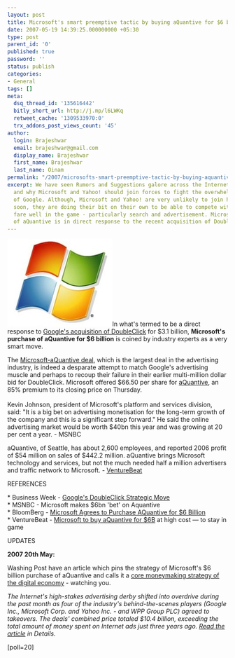 ```yaml
---
layout: post
title: Microsoft's smart preemptive tactic by buying aQuantive for $6 billion
date: 2007-05-19 14:39:25.000000000 +05:30
type: post
parent_id: '0'
published: true
password: ''
status: publish
categories:
- General
tags: []
meta:
  dsq_thread_id: '135616442'
  bitly_short_url: http://j.mp/l6LWKq
  retweet_cache: '1309533970:0'
  trx_addons_post_views_count: '45'
author:
  login: Brajeshwar
  email: brajeshwar@gmail.com
  display_name: Brajeshwar
  first_name: Brajeshwar
  last_name: Oinam
permalink: "/2007/microsofts-smart-preemptive-tactic-by-buying-aquantive-for-6-billion/"
excerpt: We have seen Rumors and Suggestions galore across the Internet space on how
  and why Microsoft and Yahoo! should join forces to fight the overwhelming success
  of Google. Although, Microsoft and Yahoo! are very unlikely to join hands anytime
  soon, they are doing their bit on their own to be able to compete with Google and
  fare well in the game - particularly search and advertisement. Microsoft's purchase
  of aQuantive is in direct response to the recent acquisition of DoubleClick by Google.
---
```

<p><img src="/static/2007/05/microsoft-windows.jpg" alt="Microsoft" style="border: 0 none;" />In what's termed to be a direct response to <a href="http://www.brajeshwar.com/2007/google-acquires-doubleclick-for-31-billion/">Google's acquisition of DoubleClick</a> for $3.1 billion, <strong>Microsoft's purchase of aQuantive for $6 billion</strong> is coined by industry experts as a very smart move.</p>
<p>The <a href="http://venturebeat.com/2007/05/18/microsoft-to-buy-aquantive-for-6b-at-high-cost-to-stay-in-game/">Microsoft-aQuantive deal</a>, which is the largest deal in the advertising industry, is indeed a desparate attempt to match Google's advertising muscle and perhaps to recoup their failure in their earlier multi-million dollar bid for DoubleClick. Microsoft offered $66.50 per share for <a href="http://www.aquantive.com/">aQuantive</a>, an 85% premium to its closing price on Thursday.<br />
<br />
Kevin Johnson, president of Microsoft's platform and services division, said: "It is a big bet on advertising monetisation for the long-term growth of the company and this is a significant step forward." He said the online advertising market would be worth $40bn this year and was growing at 20 per cent a year. - MSNBC</p>
<p>aQuantive, of Seattle, has about 2,600 employees, and reported 2006 profit of $54 million on sales of $442.2 million. aQuantive brings Microsoft technology and services, but not the much needed half a million advertisers and traffic network to Microsoft. - <a href="http://venturebeat.com/2007/05/18/microsoft-to-buy-aquantive-for-6b-at-high-cost-to-stay-in-game/">VentureBeat</a></p>
<p>REFERENCES</p>
<p>* Business Week - <a href="http://www.businessweek.com/technology/content/apr2007/tc20070414_675511.htm">Google's DoubleClick Strategic Move</a><br />
* MSNBC - Microsoft makes $6bn 'bet' on Aquantive<br />
* BloomBerg - <a href="http://www.bloomberg.com/apps/news?pid=20601087&amp;sid=aFSr032wVr.Q">Microsoft Agrees to Purchase AQuantive for $6 Billion</a><br />
* VentureBeat - <a href="http://venturebeat.com/2007/05/18/microsoft-to-buy-aquantive-for-6b-at-high-cost-to-stay-in-game/">Microsoft to buy aQuantive for $6B</a> at high cost &mdash; to stay in game</p>
<p>UPDATES</p>
<p><strong>2007 20th May:</strong></p>
<p>Washing Post have an article which pins the strategy of Microsoft's $6 billion purchase of aQuantive and calls it a <a href="http://www.washingtonpost.com/wp-dyn/content/article/2007/05/18/AR2007051802121.html">core moneymaking strategy of the digital economy</a> - watching you.</p>
<p><em>The Internet's high-stakes advertising derby shifted into overdrive during the past month as four of the industry's behind-the-scenes players (Google Inc., Microsoft Corp. and Yahoo Inc. - and WPP Group PLC) agreed to takeovers. The deals' combined price totaled $10.4 billion, exceeding the total amount of money spent on Internet ads just three years ago. <a href="http://www.physorg.com/news98775785.html">Read the article</a> in Details.</em></p>
<p>[poll=20]</p>
